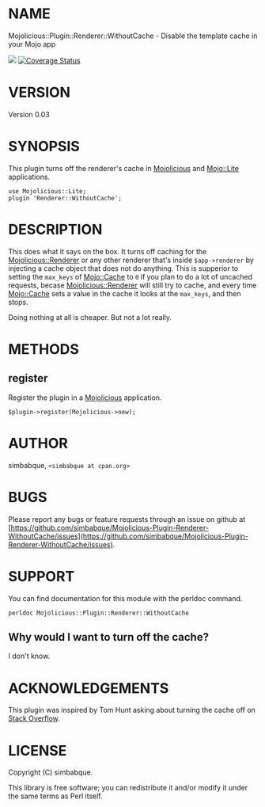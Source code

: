 # NAME

Mojolicious::Plugin::Renderer::WithoutCache - Disable the template cache in your Mojo app

<div>
    <p>
    <a href="https://travis-ci.org/simbabque/Mojolicious-Plugin-Renderer-WithoutCache"><img src="https://travis-ci.org/simbabque/Mojolicious-Plugin-Renderer-WithoutCache.svg?branch=master"></a>
    <a href='https://coveralls.io/github/simbabque/Mojolicious-Plugin-Renderer-WithoutCache?branch=master'><img src='https://coveralls.io/repos/github/simbabque/Mojolicious-Plugin-Renderer-WithoutCache/badge.svg?branch=master' alt='Coverage Status' /></a>
    </p>
</div>

# VERSION

Version 0.03

# SYNOPSIS

This plugin turns off the renderer's cache in [Mojolicious](https://metacpan.org/pod/Mojolicious) and [Mojo::Lite](https://metacpan.org/pod/Mojo::Lite) applications.

    use Mojolicious::Lite;
    plugin 'Renderer::WithoutCache';

# DESCRIPTION

This does what it says on the box. It turns off caching for the [Mojolicious::Renderer](https://metacpan.org/pod/Mojolicious::Renderer)
or any other renderer that's inside `$app->renderer` by injecting a cache object that
does not do anything. This is supperior to setting the `max_keys` of [Mojo::Cache](https://metacpan.org/pod/Mojo::Cache)
to `0` if you plan to do a lot of uncached requests, becase [Mojolicious::Renderer](https://metacpan.org/pod/Mojolicious::Renderer)
will still try to cache, and every time [Mojo::Cache](https://metacpan.org/pod/Mojo::Cache) sets a value in the cache it
looks at the `max_keys`, and then stops.

Doing nothing at all is cheaper. But not a lot really.

# METHODS

## register

Register the plugin in a [Mojolicious](https://metacpan.org/pod/Mojolicious) application.

    $plugin->register(Mojolicious->new);

# AUTHOR

simbabque, `<simbabque at cpan.org>`

# BUGS

Please report any bugs or feature requests through an issue
on github at [https://github.com/simbabque/Mojolicious-Plugin-Renderer-WithoutCache/issues](https://github.com/simbabque/Mojolicious-Plugin-Renderer-WithoutCache/issues).

# SUPPORT

You can find documentation for this module with the perldoc command.

    perldoc Mojolicious::Plugin::Renderer::WithoutCache

## Why would I want to turn off the cache?

I don't know.

# ACKNOWLEDGEMENTS

This plugin was inspired by Tom Hunt asking about turning the cache off
on [Stack Overflow](http://stackoverflow.com/q/41750243/1331451).

# LICENSE

Copyright (C) simbabque.

This library is free software; you can redistribute it and/or modify
it under the same terms as Perl itself.
